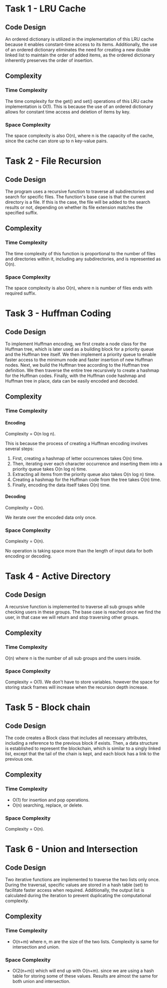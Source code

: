# Task 1 - LRU Cache

## Code Design

An ordered dictionary is utilized in the implementation of this LRU cache because it enables constant-time access to its items. Additionally, the use of an ordered dictionary eliminates the need for creating a new double linked list to maintain the order of added items, as the ordered dictionary inherently preserves the order of insertion.

## Complexity

### Time Complexity

The time complexity for the get() and set() operations of this LRU cache implementation is O(1). This is because the use of an ordered dictionary allows for constant time access and deletion of items by key.

### Space Complexity

The space complexity is also O(n), where n is the capacity of the cache, since the cache can store up to n key-value pairs.

# Task 2 - File Recursion

## Code Design

The program uses a recursive function to traverse all subdirectories and search for specific files. The function's base case is that the current directory is a file. If this is the case, the file will be added to the search results or not, depending on whether its file extension matches the specified suffix.

## Complexity

### Time Complexity

The time complexity of this function is proportional to the number of files and directories within it, including any subdirectories, and is represented as O(n).

### Space Complexity

The space complexity is also O(n), where n is number of files ends with required suffix.


# Task 3 - Huffman Coding

## Code Design

To implement Huffman encoding, we first create a node class for the Huffman tree, which is later used as a building block for a priority queue and the Huffman tree itself. We then implement a priority queue to enable faster access to the minimum node and faster insertion of new Huffman nodes. Next, we build the Huffman tree according to the Huffman tree definition. We then traverse the entire tree recursively to create a hashmap for the Huffman codes. Finally, with the Huffman code hashmap and Huffman tree in place, data can be easily encoded and decoded.

## Complexity

### Time Complexity

#### Encoding

Complexity = O(n log n).

This is because the process of creating a Huffman encoding involves several steps:

1. First, creating a hashmap of letter occurrences takes O(n) time.
2. Then, iterating over each character occurrence and inserting them into a priority queue takes O(n log n) time.
3. Extracting all items from the priority queue also takes O(n log n) time.
4. Creating a hashmap for the Huffman code from the tree takes O(n) time.
5. Finally, encoding the data itself takes O(n) time.

#### Decoding

Complexity = O(n).

We iterate over the encoded data only once.

### Space Complexity

Complexity = O(n).

No operation is taking space more than the length of input data for both encoding or decoding.


# Task 4 - Active Directory

## Code Design
A recursive function is implemented to traverse all sub groups while checking users in these groups. The base case is reached once we find the user, in that case we will return and stop traversing other groups.

## Complexity

### Time Complexity
O(n) where n is the number of all sub groups and the users inside.
### Space Complexity

Complexity = O(1). We don't have to store variables. however the space for storing stack frames will increase when the recursion depth increase.

# Task 5 - Block chain

## Code Design
The code creates a Block class that includes all necessary attributes, including a reference to the previous block if exists. Then, a data structure is established to represent the blockchain, which is similar to a singly linked list, except that the tail of the chain is kept, and each block has a link to the previous one.

## Complexity

### Time Complexity
- O(1) for insertion and pop operations.
- O(n) searching, replace, or delete.
### Space Complexity

Complexity = O(n).

# Task 6 - Union and Intersection

## Code Design
Two iterative functions are implemented to traverse the two lists only once. During the traversal, specific values are stored in a hash table (set) to facilitate faster access when required. Additionally, the output list is calculated during the iteration to prevent duplicating the computational complexity.

## Complexity

### Time Complexity
- O(n+m) where n, m are the size of the two lists. Complexity is same for intersection and union.
### Space Complexity

- O(2(n+m)) which will end up with O(n+m). since we are using a hash table for storing some of these values. Results are almost the same for both union and intersection.